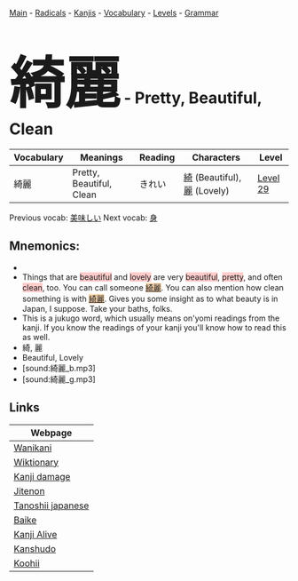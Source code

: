 <style> bigfont {font-size: 100px}</style>
[Main](../README.md) -
[Radicals](../radicals.md) -
[Kanjis](../kanjis.md) -
[Vocabulary](../vocabulary.md) -
[Levels](../levels.md) -
[Grammar](../grammar.md)
# <bigfont> 綺麗</bigfont> - Pretty, Beautiful, Clean 

| Vocabulary | Meanings | Reading | Characters | Level |
| --- | --- | --- | --- | --- |
| 綺麗 | Pretty, Beautiful, Clean | きれい |  [綺](../kanjis/綺.md) (Beautiful), [麗](../kanjis/麗.md) (Lovely) | [Level 29](../levels/wk_level29.md) |

Previous vocab: [美味しい](美味しい.md) Next vocab: [身](身.md) 

## Mnemonics:

* 
* Things that are <span style="background-color:#ffcccb"> beautiful</span> and <span style="background-color:#ffcccb"> lovely</span> are very <span style="background-color:#ffcccb"> beautiful</span>, <span style="background-color:#ffcccb"> pretty</span>, and often <span style="background-color:#ffcccb"> clean</span>, too. You can call someone <span style="background-color:#fed8b1"> [綺麗](https://jisho.org/search/綺麗)</span>. You can also mention how clean something is with <span style="background-color:#fed8b1"> [綺麗](https://jisho.org/search/綺麗)</span>. Gives you some insight as to what beauty is in Japan, I suppose. Take your baths, folks.
* This is a jukugo word, which usually means on'yomi readings from the kanji. If you know the readings of your kanji you'll know how to read this as well.
* 綺, 麗
* Beautiful, Lovely
* [sound:綺麗_b.mp3]
* [sound:綺麗_g.mp3]


## Links 

| Webpage |
| --- |
| [Wanikani          ](https://www.wanikani.com/kanji/綺麗) |
| [Wiktionary        ](https://en.wiktionary.org/wiki/綺麗) |
| [Kanji damage      ](http://www.kanjidamage.com/kanji/search?utf8=✓&q=綺麗) |
| [Jitenon           ](https://jitenon.com/kanji/綺麗) |
| [Tanoshii japanese ](https://www.tanoshiijapanese.com/dictionary/kanji.cfm?k=綺麗) |
| [Baike             ](https://baike.baidu.com/item/綺麗) |
| [Kanji Alive       ](https://app.kanjialive.com/綺麗) |
| [Kanshudo          ](https://www.kanshudo.com/searchmn?q=綺麗) |
| [Koohii            ](https://kanji.koohii.com/study/kanji/綺麗) |
